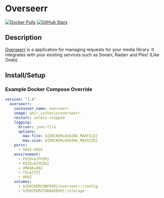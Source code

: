 # Overseerr

[![Docker Pulls](https://img.shields.io/docker/pulls/hotio/overseerr?style=flat-square&color=607D8B&label=docker%20pulls&logo=docker)](https://hub.docker.com/r/hotio/overseerr)
[![GitHub Stars](https://img.shields.io/github/stars/hotio/overseerr?style=flat-square&color=607D8B&label=github%20stars&logo=github)](https://github.com/Cloudbox/autoscan)

## Description

[Overseerr](https://hotio.dev/containers/overseerr/) is a application for managing requests for your media library. It integrates with your existing services such as Sonarr, Radarr and Plex! (Like Ombi)

## Install/Setup

### Example Docker Compose Override

```yaml
version: "3.4"
  overseerr:
    container_name: overseerr
    image: ghcr.io/hotio/overseerr
    restart: unless-stopped
    logging:
      driver: json-file
      options:
        max-file: ${DOCKERLOGGING_MAXFILE}
        max-size: ${DOCKERLOGGING_MAXSIZE}
    ports:
      - 5055:5055
    environment:
      - PUID=${PUID}
      - PGID=${PGID}
      - UMASK=002
      - TZ=${TZ}
      - ARGS
    volumes:
      - ${DOCKERCONFDIR}/overseerr:/config
      - ${DOCKERSTORAGEDIR}:/storage
```
